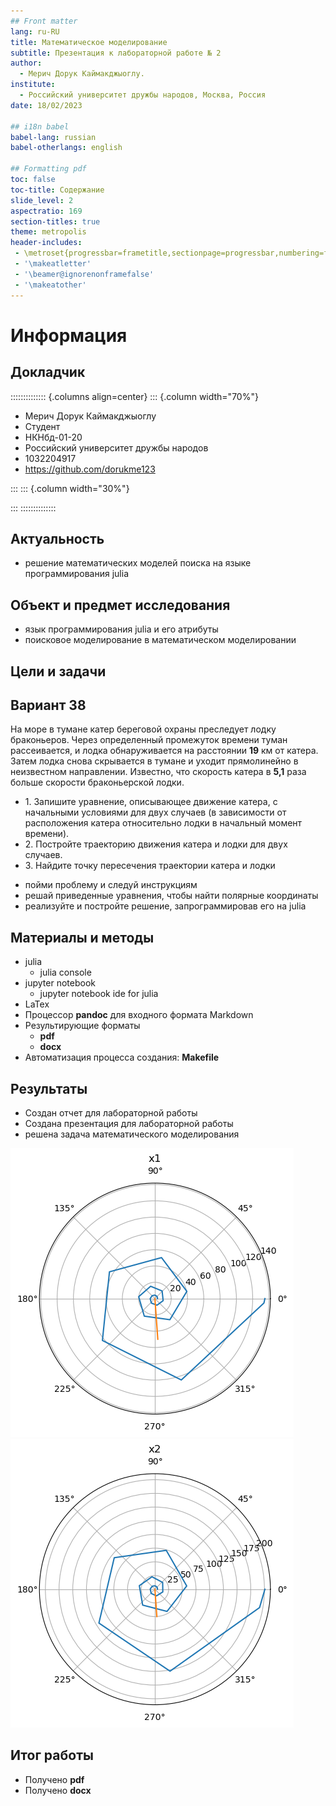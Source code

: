 ```yaml
---
## Front matter
lang: ru-RU
title: Математическое моделирование
subtitle: Презентация к лабораторной работе № 2
author:
  - Мерич Дорук Каймакджыоглу.
institute:
  - Российский университет дружбы народов, Москва, Россия
date: 18/02/2023

## i18n babel
babel-lang: russian
babel-otherlangs: english

## Formatting pdf
toc: false
toc-title: Содержание
slide_level: 2
aspectratio: 169
section-titles: true
theme: metropolis
header-includes:
 - \metroset{progressbar=frametitle,sectionpage=progressbar,numbering=fraction}
 - '\makeatletter'
 - '\beamer@ignorenonframefalse'
 - '\makeatother'
---
```


# Информация

## Докладчик

:::::::::::::: {.columns align=center}
::: {.column width="70%"}

  * Мерич Дорук Каймакджыоглу
  * Студент
  * НКНбд-01-20
  * Российский университет дружбы народов
  * 1032204917
  * <https://github.com/dorukme123>

:::
::: {.column width="30%"}

:::
::::::::::::::

## Актуальность

- решение математических моделей поиска на языке программирования julia

## Объект и предмет исследования

- язык программирования julia и его атрибуты   
- поисковое моделирование в математическом моделировании

## Цели и задачи

<h2>Вариант 38</h2>
<p>На море в тумане катер береговой охраны преследует лодку браконьеров.
Через определенный промежуток времени туман рассеивается, и лодка
обнаруживается на расстоянии <b>19</b> км от катера. Затем лодка снова скрывается в
тумане и уходит прямолинейно в неизвестном направлении. Известно, что скорость
катера в <b>5,1</b> раза больше скорости браконьерской лодки.</p>
<ul>
    <li>1. Запишите уравнение, описывающее движение катера, с начальными
условиями для двух случаев (в зависимости от расположения катера
относительно лодки в начальный момент времени).</li>
    <li>2. Постройте траекторию движения катера и лодки для двух случаев.</li>
    <li>3. Найдите точку пересечения траектории катера и лодки</li>
</ul>

- пойми проблему и следуй инструкциям    
- решай приведенные уравнения, чтобы найти полярные координаты    
- реализуйте и постройте решение, запрограммировав его на julia       

## Материалы и методы

- julia
  - julia console
- jupyter notebook
  - jupyter notebook ide for julia
- LaTex    
- Процессор **pandoc** для входного формата Markdown    
- Результирующие форматы    
	- **pdf**    
	- **docx**     
- Автоматизация процесса создания: **Makefile**       

## Результаты

- Создан отчет для лабораторной работы
- Создана презентация для лабораторной работы
- решена задача математического моделирования

![first x](image/1.png)
![second x](image/2.png)

## Итог работы

- Получено **pdf**      
- Получено **docx**     

